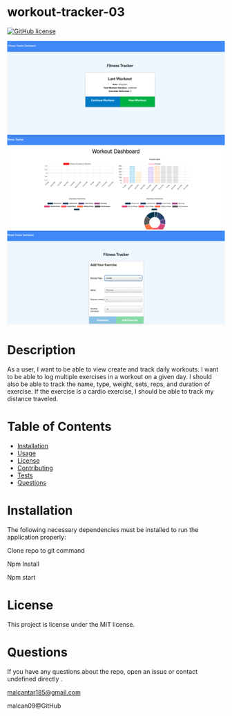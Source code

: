 # workout-tracker-03


  [![GitHub license](https://img.shields.io/badge/license-MIT-blue.svg)](https://github.com/undefined/)
 
 <img src="assets/images/Home1.png" alt="HomePage">

 <img src="assets/images/Home2.png" alt="BackPage">

<img src="assets/images/Home3.png" alt="OtherPage">


  # Description
   As a user, I want to be able to view create and track daily workouts. I want to be able to log multiple exercises in a workout on a given day. I should also be able to track the name, type, weight, sets, reps, and duration of exercise. If the exercise is a cardio exercise, I should be able to track my distance traveled.

  
  # Table of Contents 
  * [Installation](#installation)
  * [Usage](#usage)
  * [License](#license)
  * [Contributing](#contributing)
  * [Tests](#tests)
  * [Questions](#questions)
  
  
  # Installation
  The following necessary dependencies must be installed to run the application properly: 

  Clone repo to git command
  
  Npm Install

  Npm start
  
  # License
  This project is license under the MIT license.
  
  
 
 
  # Questions
  If you have any questions about the repo, open an issue or contact undefined directly .

  malcantar185@gmail.com

  malcan09@GitHub
